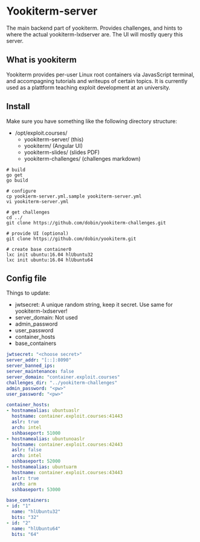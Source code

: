 # Yookiterm-server

The main backend part of yookiterm. Provides challenges, and hints to where the actual 
yookiterm-lxdserver are. The UI will mostly query this server.


## What is yookiterm

Yookiterm provides per-user Linux root containers via JavasScript
terminal, and accompagning tutorials and writeups of
certain topics. It is currently used as a plattform
teaching exploit development at an university.


## Install

Make sure you have something like the following directory structure: 
* /opt/exploit.courses/
  * yookiterm-server/ (this)
  * yookiterm/ (Angular UI)
  * yookiterm-slides/ (slides PDF)
  * yookiterm-challenges/ (challenges markdown)


```
# build
go get
go build

# configure
cp yookierm-server.yml.sample yookiterm-server.yml
vi yookiterm-server.yml

# get challenges
cd ../
git clone https://github.com/dobin/yookiterm-challenges.git

# provide UI (optional)
git clone https://github.com/dobin/yookiterm.git

# create base container0
lxc init ubuntu:16.04 hlUbuntu32
lxc init ubuntu:16.04 hlUbuntu64
```

## Config file

Things to update:
* jwtsecret: A unique random string, keep it secret. Use same for yookiterm-lxdserver!
* server_domain: Not used
* admin_password
* user_password
* container_hosts
* base_containers

```yml
jwtsecret: "<choose secret>"
server_addr: "[::]:8090"
server_banned_ips:
server_maintenance: false
server_domain: "container.exploit.courses"
challenges_dir: "../yookiterm-challenges"
admin_password: "<pw>"
user_password: "<pw>"

container_hosts:
- hostnamealias: ubuntuaslr
  hostname: container.exploit.courses:41443
  aslr: true
  arch: intel
  sshbaseport: 51000
- hostnamealias: ubuntunoaslr
  hostname: container.exploit.courses:42443
  aslr: false
  arch: intel
  sshbaseport: 52000
- hostnamealias: ubuntuarm
  hostname: container.exploit.courses:43443
  aslr: true
  arch: arm
  sshbaseport: 53000

base_containers:
- id: "1"
  name: "hlUbuntu32"
  bits: "32"
- id: "2"
  name: "hlUbuntu64"
  bits: "64"
```
